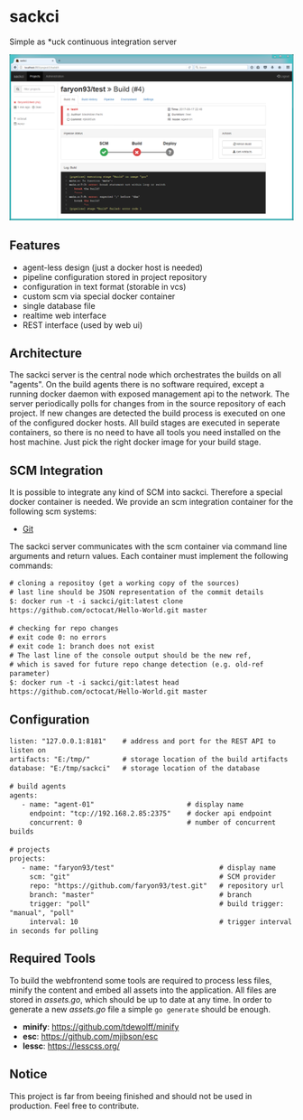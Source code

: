 # sackci
Simple as *uck continuous integration server

![Screenshot of webinterface](doc/webinterface.png)

## Features
- agent-less design (just a docker host is needed)
- pipeline configuration stored in project repository
- configuration in text format (storable in vcs)
- custom scm via special docker container
- single database file
- realtime web interface
- REST interface (used by web ui)

## Architecture
The sackci server is the central node which orchestrates the builds on all "agents". On the build agents there is no software required, except a running docker daemon with exposed management api to the network.
The server periodically polls for changes from in the source repository of each project. If new changes are detected the build process is executed on one of the configured docker hosts.
All build stages are executed in seperate containers, so there is no need to have all tools you need installed on the host machine. Just pick the right docker image for your build stage.

## SCM Integration
It is possible to integrate any kind of SCM into sackci. Therefore a special docker container is needed. We provide an scm integration container for the following scm systems:

- [Git](https://github.com/faryon93/sackci-git)

The sackci server communicates with the scm container via command line arguments and return values. Each container must implement the following commands:

```
# cloning a repositoy (get a working copy of the sources)
# last line should be JSON representation of the commit details
$: docker run -t -i sackci/git:latest clone https://github.com/octocat/Hello-World.git master

# checking for repo changes
# exit code 0: no errors
# exit code 1: branch does not exist
# The last line of the console output should be the new ref,
# which is saved for future repo change detection (e.g. old-ref parameter)
$: docker run -t -i sackci/git:latest head https://github.com/octocat/Hello-World.git master
```

## Configuration
```
listen: "127.0.0.1:8181"    # address and port for the REST API to listen on
artifacts: "E:/tmp/"        # storage location of the build artifacts
database: "E:/tmp/sackci"   # storage location of the database

# build agents
agents:
   - name: "agent-01"                       # display name
     endpoint: "tcp://192.168.2.85:2375"    # docker api endpoint
     concurrent: 0                          # number of concurrent builds

# projects
projects:
   - name: "faryon93/test"                          # display name
     scm: "git"                                     # SCM provider
     repo: "https://github.com/faryon93/test.git"   # repository url
     branch: "master"                               # branch
     trigger: "poll"                                # build trigger: "manual", "poll"
     interval: 10                                   # trigger interval in seconds for polling
```

## Required Tools
To build the webfrontend some tools are required to process less files, minify the content and embed all assets into the application.
All files are stored in *assets.go*, which should be up to date at any time. In order to generate a new *assets.go* file a simple `go generate` should be enough.

- **minify**: https://github.com/tdewolff/minify
- **esc**: https://github.com/mjibson/esc
- **lessc**: https://lesscss.org/

## Notice
This project is far from beeing finished and should not be used in production. Feel free to contribute.
